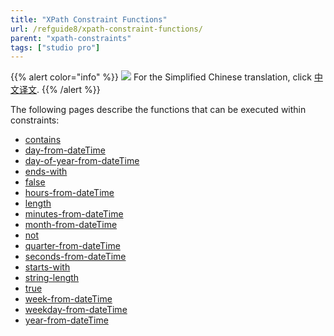 ```yaml
---
title: "XPath Constraint Functions"
url: /refguide8/xpath-constraint-functions/
parent: "xpath-constraints"
tags: ["studio pro"]
---
```


{{% alert color="info" %}}
<img src="/attachments/china.png" class="d-inline-block" /> For the Simplified Chinese translation, click [中文译文](https://cdn.mendix.tencent-cloud.com/documentation/refguide8/xpath-constraint-functions.pdf).
{{% /alert %}}

The following pages describe the functions that can be executed within constraints:

* [contains](/refguide8/xpath-contains/)
* [day-from-dateTime](/refguide8/xpath-day-from-datetime/)
* [day-of-year-from-dateTime](/refguide8/xpath-day-of-year-from-datetime/)
* [ends-with](/refguide8/xpath-ends-with/)
* [false](/refguide8/xpath-false/)
* [hours-from-dateTime](/refguide8/xpath-hours-from-datetime/)
* [length](/refguide8/xpath-length/)
* [minutes-from-dateTime](/refguide8/xpath-minutes-from-datetime/)
* [month-from-dateTime](/refguide8/xpath-month-from-datetime/)
* [not](/refguide8/xpath-not/)
* [quarter-from-dateTime](/refguide8/xpath-quarter-from-datetime/)
* [seconds-from-dateTime](/refguide8/xpath-seconds-from-datetime/)
* [starts-with](/refguide8/xpath-starts-with/)
* [string-length](/refguide8/xpath-string-length/)
* [true](/refguide8/xpath-true/)
* [week-from-dateTime](/refguide8/xpath-week-from-datetime/)
* [weekday-from-dateTime](/refguide8/xpath-weekday-from-datetime/)
* [year-from-dateTime](/refguide8/xpath-year-from-datetime/)

